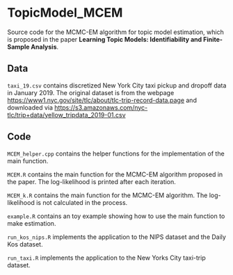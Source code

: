 # TopicModel_MCEM

Source code for the MCMC-EM algorithm for topic model estimation, which is proposed in the paper **Learning Topic Models: Identifiability and Finite-Sample Analysis**.

## Data

`taxi_19.csv` contains discretized New York City taxi pickup and dropoff data in January 2019. The original dataset is from the webpage https://www1.nyc.gov/site/tlc/about/tlc-trip-record-data.page and downloaded via https://s3.amazonaws.com/nyc-tlc/trip+data/yellow_tripdata_2019-01.csv


## Code

`MCEM_helper.cpp` contains the helper functions for the implementation of the main function. 

`MCEM.R` contains the main function for the MCMC-EM algorithm proposed in the paper. The log-likelihood is printed after each iteration.

`MCEM_k.R` contains the main function for the MCMC-EM algorithm. The log-likelihood is not calculated in the process.

`example.R` contains an toy example showing how to use the main function to make estimation.

`run_kos_nips.R` implements the application to the NIPS dataset and the Daily Kos dataset.

`run_taxi.R` implements the application to the New Yorks City taxi-trip dataset.
